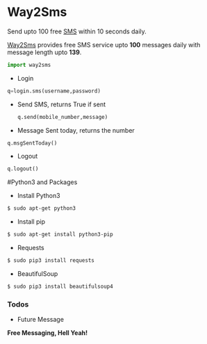 # Way2Sms

Send upto 100 free [SMS](http://site24.way2sms.com/content/index.html) within 10 seconds daily.

[Way2Sms](http://site24.way2sms.com/content/index.html) provides free SMS service upto **100** messages daily with message length upto **139**. 

```python
import way2sms
```
-  Login

  ```python
q=login.sms(username,password)
  ```
- Send SMS, returns True if sent

  ```python
  q.send(mobile_number,message)
  ```
- Message Sent today, returns the number

 ```python
 q.msgSentToday()
 ```
- Logout

 ```python
 q.logout()
 ```
 
#Python3 and Packages

 * Install Python3

 ```sh
$ sudo apt-get python3
```

 * Install pip

 ```sh
$ sudo apt-get install python3-pip
```

 * Requests
  
 ```sh
 $ sudo pip3 install requests
 ```
 * BeautifulSoup
 
 ```sh
 $ sudo pip3 install beautifulsoup4
 ```
 
 
### Todos

 - Future Message
 
**Free Messaging, Hell Yeah!**
